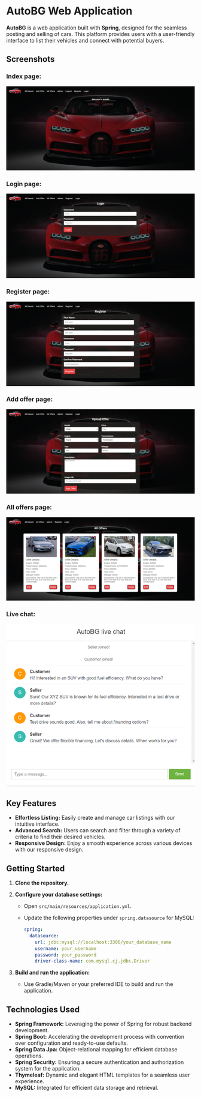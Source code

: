 # AutoBG Web Application

**AutoBG** is a web application built with **Spring**, designed for the seamless posting and selling of cars. This
platform provides users with a user-friendly interface to list their vehicles and connect with potential buyers.

## Screenshots

### Index page:

![AutoBG Screenshot](/src/main/resources/static/images/app-index.png)

### Login page:

![AutoBG Screenshot](/src/main/resources/static/images/login.png)

### Register page:

![AutoBG Screenshot](/src/main/resources/static/images/register.png)

### Add offer page:

![AutoBG Screenshot](/src/main/resources/static/images/add-offer.png)

### All offers page:

![AutoBG Screenshot](/src/main/resources/static/images/all-offers.png)

### Live chat:

![AutoBG Screenshot](/src/main/resources/static/images/live-chat.png)

## Key Features

- **Effortless Listing:** Easily create and manage car listings with our intuitive interface.
- **Advanced Search:** Users can search and filter through a variety of criteria to find their desired vehicles.
- **Responsive Design:** Enjoy a smooth experience across various devices with our responsive design.

## Getting Started

1. **Clone the repository.**

2. **Configure your database settings:**
    - Open `src/main/resources/application.yml`.
    - Update the following properties under `spring.datasource` for MySQL:

      ```yaml
      spring:
        datasource:
          url: jdbc:mysql://localhost:3306/your_database_name
          username: your_username
          password: your_password
          driver-class-name: com.mysql.cj.jdbc.Driver
      ```

3. **Build and run the application:**
    - Use Gradle/Maven or your preferred IDE to build and run the application.

## Technologies Used

- **Spring Framework:** Leveraging the power of Spring for robust backend development.
- **Spring Boot:** Accelerating the development process with convention over configuration and ready-to-use defaults.
- **Spring Data Jpa:** Object-relational mapping for efficient database operations.
- **Spring Security:** Ensuring a secure authentication and authorization system for the application.
- **Thymeleaf:** Dynamic and elegant HTML templates for a seamless user experience.
- **MySQL:** Integrated for efficient data storage and retrieval.
